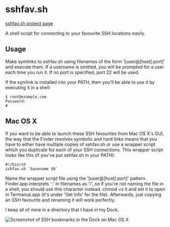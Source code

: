 # sshfav.sh

[sshfav.sh project page](http://timsheridan.org/project/sshfav.sh)

A shell script for connecting to your favourite SSH locations easily.

## Usage

Make symlinks to sshfav.sh using filenames of the form '[user@]host[:port]' and execute them. If a username is omitted, you will be prompted for a user each time you run it. If no port is specified, port 22 will be used.

If the symlink is installed into your PATH, then you'll be able to use it by executing it in a shell:

```
$ root@example.com
Password:
# 
```

## Mac OS X

If you want to be able to launch these SSH favourites from Mac OS X's GUI, the way that the Finder resolves symbolic and hard links means that you have to either have multiple copies of sshfav.sh or use a wrapper script which you duplicate for each of your SSH connections. This wrapper script looks like this (if you've put sshfav.sh in your PATH):

```
#!/bin/sh
sshfav.sh `basename $0`
```

Name the wrapper script file using the '[user@]host[:port]' pattern. Finder.app interprets ':' in filenames as '/', so if you're not naming the file in a shell, you should use this character instead. chmod +x it and set it to open in Termainal.app (it's under 'Get Info' for the file). Afterwards, just copying an SSH favourite and renaming it will work perfectly.

I keep all of mine in a directory that I have in my Dock.

![Screenshot of SSH bookmarks in the Dock on Mac OS X](http://timsheridan.org/asset/image/sshfav_osx.png)
